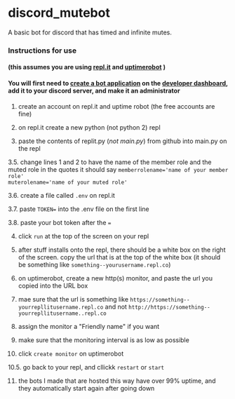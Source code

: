 

# discord_mutebot
A basic bot for discord that has timed and infinite mutes.

### Instructions for use
#### (this assumes you are using [repl.it](https://repl.it/) and [uptimerobot](https://uptimerobot.com/login?rt=https://uptimerobot.com/dashboard#) )
#### You will first need to [create a bot application]() on the [developer dashboard](https://discord.com/developers/applications), add it to your discord server, and make it an administrator

1. create an account on repl.it and uptime robot (the free accounts are fine)

2. on repl.it create a new python (not python 2) repl

3. paste the contents of replit.py (*not main.py*) from github into main.py on the repl

3.5. change lines 1 and 2 to have the name of the member role and the muted role in the quotes 
     it should say
`memberrolename='name of your member role'`  
`muterolename='name of your muted role'`

3.6. create a file called `.env` on repl.it

3.7. paste `TOKEN=` into the .env file on the first line

3.8. paste your bot token after the `=`

4. click `run` at the top of the screen on your repl

5. after stuff installs onto the repl, there should be a white box on the right of the screen. copy the url that is at the top of the white box (it should be something like `something--yourusername.repl.co`)

6. on uptimerobot, create a new http(s) monitor, and paste the url you copied into the URL box

7. mae sure that the url is something like `https://something--yourrepllitusername.repl.co` and not `http://https://something--yourrepllitusername..repl.co`

8. assign the monitor a "Friendly name" if you want

9. make sure that the monitoring interval is as low as possible

10. click `create monitor` on uptimerobot

10.5. go back to your repl, and cllickk `restart` or `start`

11. the bots I made that are hosted this way have over 99% uptime, and they automatically start again after going down
